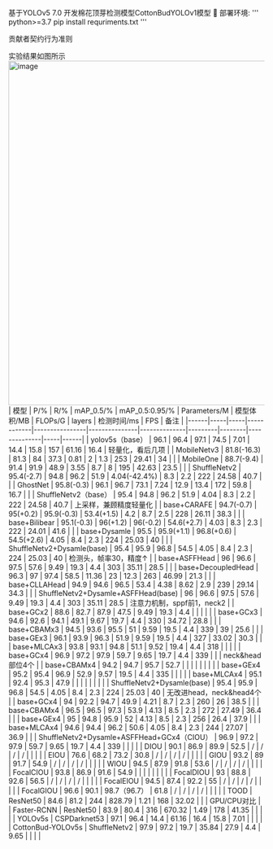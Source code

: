 
基于YOLOv5 7.0 开发棉花顶芽检测模型CottonBudYOLOv1模型 🚀
部署环境:
'''
python>=3.7
pip install requriments.txt
'''


贡献者契约行为准则



实验结果如图所示
<img width="817" height="677" alt="image" src="https://github.com/user-attachments/assets/20657bbe-92ff-45d5-9c95-479c2bd21ad9" />
| 模型 | P/% | R/% | mAP_0.5/% | mAP_0.5:0.95/% | Parameters/M | 模型体积/MB | FLOPs/G | layers | 检测时间/ms | FPS | 备注 |
|------|-----|-----|------------|----------------|---------------|--------------|---------|--------|--------------|-----|------|
| yolov5s（base） | 96.1 | 96.4 | 97.1 | 74.5 | 7.01 | 14.4 | 15.8 | 157 | 61.16 | 16.4 | 轻量化，看后几项 |
| MobileNetv3 | 81.8(-16.3) | 81.3 | 84 | 37.3 | 0.81 | 2 | 1.3 | 253 | 29.41 | 34 | |
| MobileOne | 88.7(-9.4) | 91.4 | 91.9 | 48.9 | 3.55 | 8.7 | 8 | 195 | 42.63 | 23.5 | |
| ShuffleNetv2 | 95.4(-2.7) | 94.8 | 96.2 | 51.9 | 4.04(-42.4%) | 8.3 | 2.2 | 222 | 24.58 | 40.7 | |
| GhostNet | 95.8(-0.3) | 96.1 | 96.7 | 73.1 | 7.24 | 12.9 | 13.4 | 172 | 59.8 | 16.7 | |
| ShuffleNetv2（base） | 95.4 | 94.8 | 96.2 | 51.9 | 4.04 | 8.3 | 2.2 | 222 | 24.58 | 40.7 | 上采样，兼顾精度轻量化 |
| base+CARAFE | 94.7(-0.7) | 95(+0.2) | 95.9(-0.3) | 53.4(+1.5) | 4.2 | 8.7 | 2.5 | 228 | 26.11 | 38.3 | |
| base+Bilibear | 95.1(-0.3) | 96(+1.2) | 96(-0.2) | 54.6(+2.7) | 4.03 | 8.3 | 2.3 | 222 | 24.01 | 41.6 | |
| base+Dysamle | 95.5 | 95.9(+1.1) | 96.8(+0.6) | 54.5(+2.6) | 4.05 | 8.4 | 2.3 | 224 | 25.03 | 40 | |
| ShuffleNetv2+Dysamle(base) | 95.4 | 95.9 | 96.8 | 54.5 | 4.05 | 8.4 | 2.3 | 224 | 25.03 | 40 | 检测头，帧率30，精度↑ |
| base+ASFFHead | 96 | 96.6 | 97.5 | 57.6 | 9.49 | 19.3 | 4.4 | 303 | 35.11 | 28.5 | |
| base+DecoupledHead | 96.3 | 97 | 97.4 | 58.5 | 11.36 | 23 | 12.3 | 263 | 46.99 | 21.3 | |
| base+CLLAHead | 94.9 | 94.6 | 96.5 | 53.4 | 4.38 | 8.62 | 2.9 | 239 | 29.14 | 34.3 | |
| ShuffleNetv2+Dysamle+ASFFHead(base) | 96 | 96.6 | 97.5 | 57.6 | 9.49 | 19.3 | 4.4 | 303 | 35.11 | 28.5 | 注意力机制，sppf前1，neck2 |
| base+GCx2 | 88.6 | 82.7 | 87.9 | 47.5 | 9.49 | 19.3 | 4.4 | | | | |
| base+GCx3 | 94.6 | 92.6 | 94.1 | 49.1 | 9.67 | 19.7 | 4.4 | 330 | 34.72 | 28.8 | |
| base+CBAMx3 | 94.5 | 93.6 | 95.5 | 51 | 9.59 | 19.5 | 4.4 | 339 | 39 | 25.6 | |
| base+GEx3 | 96.1 | 93.9 | 96.3 | 51.9 | 9.59 | 19.5 | 4.4 | 327 | 33.02 | 30.3 | |
| base+MLCAx3 | 93.8 | 93.1 | 94.8 | 51.1 | 9.52 | 19.4 | 4.4 | 318 | | | |
| base+GCx4 | 96.9 | 97.2 | 97.9 | 59.7 | 9.65 | 19.7 | 4.4 | 339 | | | neck&head部位4个 |
| base+CBAMx4 | 94.2 | 94.7 | 95.7 | 52.7 | | | | | | | |
| base+GEx4 | 95.2 | 95.4 | 96.9 | 52.9 | 9.57 | 19.5 | 4.4 | 335 | | | |
| base+MLCAx4 | 95.1 | 92.4 | 95.3 | 47.9 | | | | | | | |
| ShuffleNetv2+Dysamle(base) | 95.4 | 95.9 | 96.8 | 54.5 | 4.05 | 8.4 | 2.3 | 224 | 25.03 | 40 | 无改进head，neck&head4个 |
| base+GCx4 | 94 | 92.2 | 94.7 | 49.9 | 4.21 | 8.7 | 2.3 | 260 | 26 | 38.5 | |
| base+CBAMx4 | 96.5 | 96.5 | 97.3 | 53.9 | 4.13 | 8.5 | 2.3 | 272 | 27.49 | 36.4 | |
| base+GEx4 | 95 | 94.8 | 95.9 | 52 | 4.13 | 8.5 | 2.3 | 256 | 26.4 | 37.9 | |
| base+MLCAx4 | 94.6 | 94.4 | 96.2 | 50.6 | 4.05 | 8.4 | 2.3 | 244 | 27.07 | 36.9 | |
| ShuffleNetv2+Dysamle+ASFFHead+GCx4（CIOU） | 96.9 | 97.2 | 97.9 | 59.7 | 9.65 | 19.7 | 4.4 | 339 | | | |
| DIOU | 90.1 | 86.9 | 89.9 | 52.5 | / | / | / | / | | | |
| EIOU | 76.6 | 68.2 | 73.2 | 30.8 | / | / | / | / | | | |
| GIOU | 93.2 | 89 | 91.7 | 54.9 | / | / | / | / | | | |
| WIOU | 94.5 | 87.9 | 91.8 | 53.6 | / | / | / | / | | | |
| FocalCIOU | 93.8 | 86.9 | 91.6 | 54.9 | | | | | | | |
| FocalDIOU | 93 | 88.8 | 92.6 | 56.5 | / | / | / | / | | | |
| FocalEIOU | 94.5 | 87.4 | 92.2 | 55 | / | / | / | / | | | |
| FocalGIOU | 96.6 | 90.1 | 98.7（96.7） | 61.8 | / | / | / | / | | | |
| TOOD | ResNet50 | 84.6 | 81.2 | 244 | 828.79 | 1.21 | 168 | 32.02 | | | GPU/CPU对比 |
| Faster-RCNN | ResNet50 | 83.9 | 80.4 | 316 | 670.32 | 1.49 | 178 | 41.35 | | | |
| YOLOv5s | CSPDarknet53 | 97.1 | 96.4 | 14.4 | 61.16 | 16.4 | 15.8 | 7.01 | | | |
| CottonBud-YOLOv5s | ShuffleNetv2 | 97.9 | 97.2 | 19.7 | 35.84 | 27.9 | 4.4 | 9.65 | | | |
